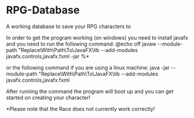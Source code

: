 # RPG-Database
A working database to save your RPG characters to

In order to get the program working (on windows) you need to install javafx and you need to run the following command: 
@echo off
javaw --module-path "Replace\With\Path\To\JavaFX\lib --add-modules javafx.controls,javafx.fxml -jar %*

or the following command if you are using a linux machine:
java -jar --module-path "Replace\With\Path\To\JavaFX\lib --add-modules javafx.controls,javafx.fxml

After running the command the program will boot up and you can get started on creating your character!

*Please note that the Race does not currently work correctly!
